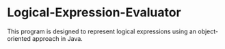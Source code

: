 # Logical-Expression-Evaluator
This program is designed to represent logical expressions using an object-oriented approach in Java.
